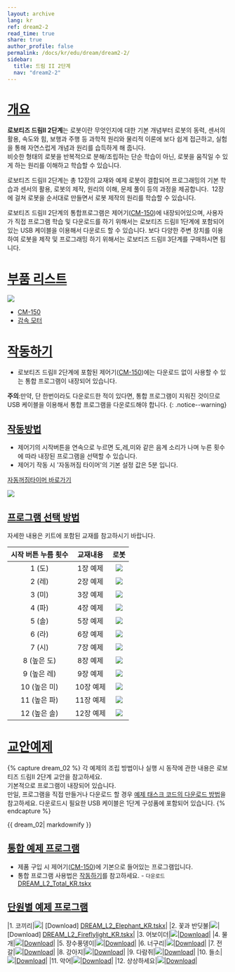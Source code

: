 ```yaml
---
layout: archive
lang: kr
ref: dream2-2
read_time: true
share: true
author_profile: false
permalink: /docs/kr/edu/dream/dream2-2/
sidebar:
  title: 드림 II 2단계
  nav: "dream2-2"
---
```


# [개요](#개요)

**로보티즈 드림Ⅱ 2단계**는 로봇이란 무엇인지에 대한 기본 개념부터 로봇의 동력, 센서의 활용, 속도와 힘, 보행과 주행 등 과학적 원리와 물리적 이론에 보다 쉽게 접근하고, 실험을 통해 자연스럽게 개념과 원리를 습득하게 해 줍니다.  
비슷한 형태의 로봇을 반복적으로 분해/조립하는 단순 학습이 아닌, 로봇을 움직일 수 있게 하는 원리를 이해하고 학습할 수 있습니다.

로보티즈 드림Ⅱ 2단계는 총 12장의 교재와 예제 로봇이 결합되어 프로그래밍의 기본 학습과 센서의 활용, 로봇의 제작, 원리의 이해, 문제 풀이 등의 과정을 제공합니다.  12장에 걸쳐 로봇을 순서대로 만들면서 로봇 제작의 원리를 학습할 수 있습니다.

로보티즈 드림Ⅱ 2단계의 통합프로그램은 제어기([CM-150])에 내장되어있으며, 사용자가 직접 프로그램 학습 및 다운로드를 하기 위해서는 로보티즈 드림Ⅱ 1단계에 포함되어 있는 USB 케이블을 이용해서 다운로드 할 수 있습니다.
보다 다양한 주변 장치를 이용하여 로봇을 제작 및 프로그래밍 하기 위해서는 로보티즈 드림Ⅱ 3단계를 구매하시면 됩니다.

# [부품 리스트](#부품-리스트)

![](/assets/images/edu/dream/dream2/e-manual_dreamⅡ_lv2_partlist_kr.jpg)

- [CM-150]
- [감속 모터]

# [작동하기](#작동하기)

- 로보티즈 드림II 2단계에 포함된 제어기([CM-150])에는 다운로드 없이 사용할 수 있는 통합 프로그램이 내장되어 있습니다.

**주의**:만약, 단 한번이라도 다운로드한 적이 있다면, 통합 프로그램이 지워진 것이므로 USB 케이블을 이용해서 통합 프로그램을 다운로드해야 합니다.
{: .notice--warning}

## [작동방법](#작동방법)

- 제어기의 시작버튼을 연속으로 누르면 도,레,미와 같은 음계 소리가 나며 누른 횟수에 따라 내장된 프로그램을 선택할 수 있습니다.
- 제어기 작동 시 '자동꺼짐 타이머'의 기본 설정 값은 5분 입니다.

[자동꺼짐타이머 바로가기]

![](/assets/images/edu/dream/dream2/ollo_2ndoperation_kr.jpg)

## [프로그램 선택 방법](#프로그램-선택-방법)

자세한 내용은 키트에 포함된 교재를 참고하시기 바랍니다.

|시작 버튼 누름 횟수|교재내용|로봇|
| :---: | :---: | :---: |
|1 (도)|1장 예제|![](/assets/images/edu/dream/dream1-2_elephant.jpg)|
|2 (레)|2장 예제|![](/assets/images/edu/dream/dream1-2_fireflylight.jpg)|
|3 (미)|3장 예제|![](/assets/images/edu/dream/dream1-2_avoider.jpg)|
|4 (파)|4장 예제|![](/assets/images/edu/dream/dream1-2_seal.jpg)|
|5 (솔)|5장 예제|![](/assets/images/edu/dream/dream1-2_abeetle.jpg)|
|6 (라)|6장 예제|![](/assets/images/edu/dream/dream1-2_racoon.jpg)|
|7 (시)|7장 예제|![](/assets/images/edu/dream/dream1-2_scorpion.jpg)|
|8 (높은 도)|8장 예제|![](/assets/images/edu/dream/dream1-2_puppy.jpg)|
|9 (높은 레)|9장 예제|![](/assets/images/edu/dream/dream1-2_squirrel.jpg)|
|10 (높은 미)|10장 예제|![](/assets/images/edu/dream/dream1-2_buffalo.jpg)|
|11 (높은 파)|11장 예제|![](/assets/images/edu/dream/dream1-2_crocodile.jpg)|
|12 (높은 솔)|12장 예제|![](/assets/images/edu/dream/dream1-2_imagine.jpg)|

# [교안예제](#교안예제)

{% capture dream_02 %}
각 예제의 조립 방법이나 실행 시 동작에 관한 내용은 로보티즈 드림II 2단계 교안을 참고하세요.  
기본적으로 프로그램이 내장되어 있습니다.   
만일, 프로그램을 직접 만들거나 다운로드 할 경우 [예제 태스크 코드의 다운로드 방법]을 참고하세요.
다운로드시 필요한 USB 케이블은 1단계 구성품에 포함되어 있습니다.
{% endcapture %}

<div class="notice">{{ dream_02| markdownify }}</div>


## [통합 예제 프로그램](#통합-예제-프로그램)

 - 제품 구입 시 제어기([CM-150])에 기본으로 들어있는 프로그램입니다.
 - 통합 프로그램 사용법은 [작동하기]를 참고하세요.
 - `다운로드` [DREAM_L2_Total_KR.tskx]  

## [단원별 예제 프로그램](#단원별-예제-프로그램)


|1. 코끼리|![](/assets/images/edu/dream/dream1-2_elephant.jpg)| [Download] [DREAM_L2_Elephant_KR.tskx]|
|2. 꽃과 반딧불|![](/assets/images/edu/dream/dream2/dreamⅡ_lv2_fireflylight_kr.jpg)|[Download] [DREAM_L2_Fireflylight_KR.tskx]|
|3. 어보이더|![](/assets/images/edu/dream/dream1-2_avoider.jpg)|[Download][DREAM_L2_Avoider_KR.tskx]|
|4. 물개|![](/assets/images/edu/dream/dream1-2_seal.jpg)|[Download][DREAM_L2_Seal_KR.tskx]|
|5. 장수풍뎅이|![](/assets/images/edu/dream/dream1-2_abeetle.jpg)|[Download][DREAM_L2_Abeetle_KR.tskx]|
|6. 너구리|![](/assets/images/edu/dream/dream1-2_racoon.jpg)|[Download][DREAM_L2_Raccoon_KR.tskx]|
|7. 전갈|![](/assets/images/edu/dream/dream1-2_scorpion.jpg)|[Download][DREAM_L2_Scorpion_KR.tskx]|
|8. 강아지|![](/assets/images/edu/dream/dream1-2_puppy.jpg)|[Download][DREAM_L2_Puppy_KR.tskx]|
|9. 다람쥐|![](/assets/images/edu/dream/dream1-2_squirrel.jpg)|[Download][DREAM_L2_Squirrel_KR.tskx]|
|10. 들소|![](/assets/images/edu/dream/dream1-2_buffalo.jpg)|[Download][DREAM_L2_Buffalo_KR.tskx]|
|11. 악어|![](/assets/images/edu/dream/dream1-2_crocodile.jpg)|[Download][DREAM_L2_Crocodile_KR.tskx]|
|12. 상상하세요|![](/assets/images/edu/dream/dream1-2_imagine.jpg)|[Download][DREAM_L2_Distancesensor_KR.tskx]|


[CM-150]: /docs/kr/parts/controller/cm-150/
[감속 모터]: /docs/kr/parts/motor/gm-10a/
[자동꺼짐타이머 바로가기]: /docs/kr/software/rplus1/task/programming_02/#자동꺼짐-타이머
[예제 태스크 코드의 다운로드 방법]: /docs/kr/faq/download_task_code/
[작동하기]: #작동하기
[DREAM_L2_Total_KR.tskx]: http://support.robotis.com/ko/baggage_files/dream2/dream2_l2_total_kr.tskx
[DREAM_L2_Elephant_KR.tskx]: http://support.robotis.com/ko/baggage_files/dream2/dream2_l2_elephant_kr.tskx
[DREAM_L2_Fireflylight_KR.tskx]: http://support.robotis.com/ko/baggage_files/dream2/dream2_l2_fireflylight_kr.tskx
[DREAM_L2_Avoider_KR.tskx]: http://support.robotis.com/ko/baggage_files/dream2/dream2_l2_avoider_kr.tskx
[DREAM_L2_Seal_KR.tskx]: http://support.robotis.com/ko/baggage_files/dream2/dream2_l2_seal_kr.tskx
[DREAM_L2_Abeetle_KR.tskx]: http://support.robotis.com/ko/baggage_files/dream2/dream2_l2_abeetle_kr.tskx
[DREAM_L2_Raccoon_KR.tskx]: http://support.robotis.com/ko/baggage_files/dream2/dream2_l2_raccoon_kr.tskx
[DREAM_L2_Scorpion_KR.tskx]: http://support.robotis.com/ko/baggage_files/dream2/dream2_l2_scorpion_kr.tskx
[DREAM_L2_Puppy_KR.tskx]: http://support.robotis.com/ko/baggage_files/dream2/dream2_l2_puppy_kr.tskx
[DREAM_L2_Squirrel_KR.tskx]: http://support.robotis.com/ko/baggage_files/dream2/dream2_l2_squirrel_kr.tskx
[DREAM_L2_Buffalo_KR.tskx]: http://support.robotis.com/ko/baggage_files/dream2/dream2_l2_buffalo_kr.tskx
[DREAM_L2_Crocodile_KR.tskx]: http://support.robotis.com/ko/baggage_files/dream2/dream2_l2_crocodile_kr.tskx
[DREAM_L2_Distancesensor_KR.tskx]: http://support.robotis.com/ko/baggage_files/dream2/dream2_l2_distancesensor_kr.tskx

